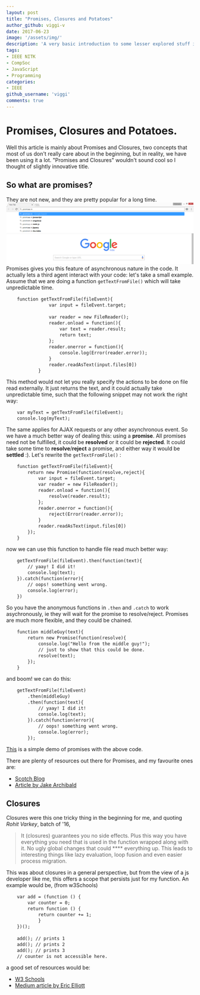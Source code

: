 ```yaml
---
layout: post
title: "Promises, Closures and Potatoes"
author_github: viggi-v
date: 2017-06-23
image: '/assets/img/'
description: 'A very basic introduction to some lesser explored stuff in javascript'
tags:
- IEEE NITK
- CompSoc
- JavaScript
- Programming
categories:
- IEEE
github_username: 'viggi'
comments: true
---
```

# Promises, Closures and Potatoes.

Well this article is mainly about Promises and Closures, two concepts that
most of us don't really care about in the beginning, but in reality, we have been
using it a lot. "Promises and Closures" wouldn't sound cool so I thought of slightly innovative title.

## So what are promises?
They are not new, and they are pretty popular for a long time.
![image1](/blog/assets/img/promises-closures-and-potatoes/image1.png)
Promises gives you this feature of asynchronous nature in the code. It actually lets a third agent interact with your code: let's take a small example.
Assume that we are doing a function `getTextFromFile()` which will take unpredictable time.
```
    function getTextFromFile(fileEvent){
                var input = fileEvent.target;

                var reader = new FileReader();
                reader.onload = function(){
                    var text = reader.result;
                    return text;
                };
                reader.onerror = function(){
                    console.log(Error(reader.error));
                }
                reader.readAsText(input.files[0])
            }
```
This method would not let you really specify the actions to be done on file read externally. It just returns the text, and it could actually take unpredictable time,
such that the following snippet may not work the right way:
```
    var myText = getTextFromFile(fileEvent);
    console.log(myText);
```
The same applies for AJAX requests or any other asynchronous event.
So we have a much better way of dealing this: using a **promise**.
All promises need not be fulfilled, it could be **resolved** or it could be **rejected**.
It could take some time to **resolve**/**reject** a promise, and either way it would be **settled** :).
Let's rewrite the `getTextFromFile()` :
```
    function getTextFromFile(fileEvent){
        return new Promise(function(resolve,reject){
            var input = fileEvent.target;
            var reader = new FileReader();
            reader.onload = function(){
                resolve(reader.result);
            };
            reader.onerror = function(){
                reject(Error(reader.error));
            }
            reader.readAsText(input.files[0])
        });
    }
```
now we can use this function to handle file read much better way:
```
    getTextFromFile(fileEvent).then(function(text){
        // yaay! I did it!
        console.log(text);
    }).catch(function(error){
        // oops! something went wrong.
        console.log(error);
    })
```
So you have the anonymous functions in `.then` and `.catch` to work asychronously, ie they will wait for the promise to resolve/reject.
Promises are much more flexible, and they could be chained.
```
    function middleGuy(text){
        return new Promise(function(resolve){
            console.log("Hello from the middle guy!");
            // just to show that this could be done.
            resolve(text);
        });
    }
```
 and boom! we can do this:
```
    getTextFromFile(fileEvent)
        .then(middleGuy)
        .then(function(text){
            // yaay! I did it!
            console.log(text);
        }).catch(function(error){
            // oops! something went wrong.
            console.log(error);
        });
```
[This](https://gist.github.com/viggi-v/cf996ad839a7b9525dc0e1ea89d45346) is a simple demo of promises with the above code.



There are plenty of resources out there for Promises,
and my favourite ones are:
* [Scotch Blog](https://scotch.io/tutorials/javascript-promises-for-dummies)
* [Article by Jake Archibald](https://developers.google.com/web/fundamentals/getting-started/primers/promises)

## Closures

Closures were this one tricky thing in the beginning for me, and quoting *Rohit Varkey*, batch of '16,
> It (closures) guarantees you no side effects. Plus this way you have everything you need that is used in the function wrapped along with it. No ugly global changes that could **** everything up. This leads to interesting things like lazy evaluation, loop fusion and even easier process migration.

This was about closures in a general perspective, but from the view of a js developer like me, this offers a scope that persists just for my function.
An example would be, (from w3Schools)
```
    var add = (function () {
        var counter = 0;
        return function () {
            return counter += 1;
            }
    })();

    add(); // prints 1
    add(); // prints 2
    add(); // prints 3
    // counter is not accessible here.
```

a good set of resources would be:
* [W3 Schools](https://www.w3schools.com/js/js_function_closures.asp)
* [Medium article by Eric Elliott](https://medium.com/javascript-scene/master-the-javascript-interview-what-is-a-closure-b2f0d2152b36)

